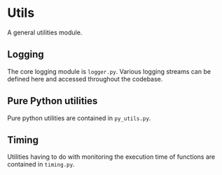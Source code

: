 # Utils
A general utilities module.

## Logging
The core logging module is `logger.py`. Various logging streams can be defined here and accessed throughout the codebase.

## Pure Python utilities
Pure python utilities are contained in `py_utils.py`.

## Timing
Utilities having to do with monitoring the execution time of functions are contained in `timing.py`.
